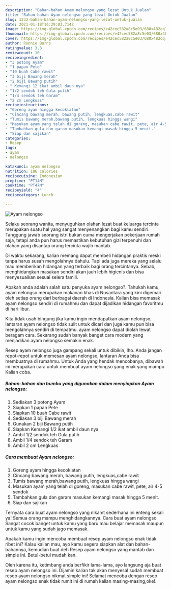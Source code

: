 ```yaml
---
description: "Bahan-bahan Ayam nelongso yang lezat Untuk Jualan"
title: "Bahan-bahan Ayam nelongso yang lezat Untuk Jualan"
slug: 1232-bahan-bahan-ayam-nelongso-yang-lezat-untuk-jualan
date: 2021-01-18T16:29:03.714Z
image: https://img-global.cpcdn.com/recipes/e42cec582a8c5e03/680x482cq70/ayam-nelongso-foto-resep-utama.jpg
thumbnail: https://img-global.cpcdn.com/recipes/e42cec582a8c5e03/680x482cq70/ayam-nelongso-foto-resep-utama.jpg
cover: https://img-global.cpcdn.com/recipes/e42cec582a8c5e03/680x482cq70/ayam-nelongso-foto-resep-utama.jpg
author: Ronnie Burns
ratingvalue: 3.3
reviewcount: 10
recipeingredient:
- "3 potong Ayam"
- "1 papan Pete"
- "10 buah Cabe rawit"
- "3 biji Bawang merah"
- "2 biji Bawang putih"
- " Kemangi 12 ikat ambil daun nya"
- "1/2 sendok teh Gula putih"
- "1/4 sendok teh Garam"
- "2 cm Lengkuas"
recipeinstructions:
- "Goreng ayam hingga kecoklatan"
- "Cincang bawang merah, bawang putih, lengkuas,cabe rawit"
- "Tumis bawang merah,bawang putih, lengkuas hingga wangi"
- "Masukan ayam yang telah di goreng, masukan cabe rawit, pete, air 4-5 sendok"
- "Tambahkan gula dan garam masukan kemangi masak hingga 5 menit."
- "Siap dan sajikan"
categories:
- Resep
tags:
- ayam
- nelongso

katakunci: ayam nelongso 
nutrition: 106 calories
recipecuisine: Indonesian
preptime: "PT14M"
cooktime: "PT47M"
recipeyield: "4"
recipecategory: Lunch

---
```



![Ayam nelongso](https://img-global.cpcdn.com/recipes/e42cec582a8c5e03/680x482cq70/ayam-nelongso-foto-resep-utama.jpg)

Selaku seorang wanita, menyuguhkan olahan lezat buat keluarga tercinta merupakan suatu hal yang sangat menyenangkan bagi kamu sendiri. Tanggung jawab seorang istri bukan cuma mengerjakan pekerjaan rumah saja, tetapi anda pun harus memastikan kebutuhan gizi terpenuhi dan olahan yang disantap orang tercinta wajib mantab.

Di waktu  sekarang, kalian memang dapat membeli hidangan praktis meski tanpa harus susah mengolahnya dahulu. Tapi ada juga mereka yang selalu mau memberikan hidangan yang terbaik bagi orang tercintanya. Sebab, menghidangkan masakan sendiri akan jauh lebih higienis dan bisa menyesuaikan sesuai selera famili. 



Apakah anda adalah salah satu penyuka ayam nelongso?. Tahukah kamu, ayam nelongso merupakan makanan khas di Nusantara yang kini digemari oleh setiap orang dari berbagai daerah di Indonesia. Kalian bisa memasak ayam nelongso sendiri di rumahmu dan dapat dijadikan hidangan favoritmu di hari libur.

Kita tidak usah bingung jika kamu ingin mendapatkan ayam nelongso, lantaran ayam nelongso tidak sulit untuk dicari dan juga kamu pun bisa mengolahnya sendiri di tempatmu. ayam nelongso dapat diolah lewat beragam cara. Sekarang sudah banyak banget cara modern yang menjadikan ayam nelongso semakin enak.

Resep ayam nelongso juga gampang sekali untuk dibikin, lho. Anda jangan repot-repot untuk memesan ayam nelongso, lantaran Anda bisa membuatnya di rumahmu. Untuk Anda yang hendak mencobanya, dibawah ini merupakan cara untuk membuat ayam nelongso yang enak yang mampu Kalian coba.

<!--inarticleads1-->

##### Bahan-bahan dan bumbu yang digunakan dalam menyiapkan Ayam nelongso:

1. Sediakan 3 potong Ayam
1. Siapkan 1 papan Pete
1. Siapkan 10 buah Cabe rawit
1. Sediakan 3 biji Bawang merah
1. Gunakan 2 biji Bawang putih
1. Siapkan  Kemangi 1/2 ikat ambil daun nya
1. Ambil 1/2 sendok teh Gula putih
1. Ambil 1/4 sendok teh Garam
1. Ambil 2 cm Lengkuas




<!--inarticleads2-->

##### Cara membuat Ayam nelongso:

1. Goreng ayam hingga kecoklatan
1. Cincang bawang merah, bawang putih, lengkuas,cabe rawit
1. Tumis bawang merah,bawang putih, lengkuas hingga wangi
1. Masukan ayam yang telah di goreng, masukan cabe rawit, pete, air 4-5 sendok
1. Tambahkan gula dan garam masukan kemangi masak hingga 5 menit.
1. Siap dan sajikan




Ternyata cara buat ayam nelongso yang nikamt sederhana ini enteng sekali ya! Semua orang mampu menghidangkannya. Cara buat ayam nelongso Sangat cocok banget untuk kamu yang baru mau belajar memasak maupun untuk kamu yang sudah jago memasak.

Apakah kamu ingin mencoba membuat resep ayam nelongso enak tidak ribet ini? Kalau kalian mau, ayo kamu segera siapkan alat dan bahan-bahannya, kemudian buat deh Resep ayam nelongso yang mantab dan simple ini. Betul-betul mudah kan. 

Oleh karena itu, ketimbang anda berfikir lama-lama, ayo langsung aja buat resep ayam nelongso ini. Dijamin kalian tak akan menyesal sudah membuat resep ayam nelongso nikmat simple ini! Selamat mencoba dengan resep ayam nelongso enak tidak rumit ini di rumah kalian masing-masing,oke!.

